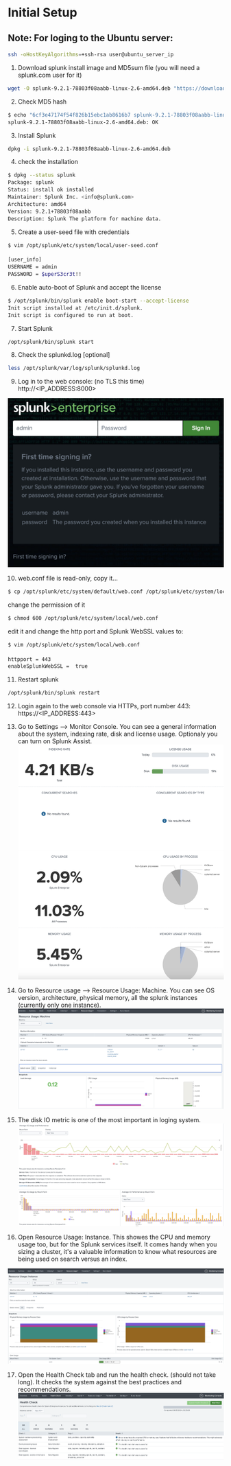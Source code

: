 # Initial Setup

## Note: For loging to the Ubuntu server:

```bash
ssh -oHostKeyAlgorithms=+ssh-rsa user@ubuntu_server_ip
```

1. Download splunk install image and MD5sum file (you will need a splunk.com user for it)
```bash
wget -O splunk-9.2.1-78803f08aabb-linux-2.6-amd64.deb "https://download.splunk.com/products/splunk/releases/9.2.1/linux/splunk-9.2.1-78803f08aabb-linux-2.6-amd64.deb"
```

2. Check MD5 hash
```bash
$ echo "6cf3e47174f54f826b15ebc1ab8616b7 splunk-9.2.1-78803f08aabb-linux-2.6-amd64.deb" | md5sum -c
splunk-9.2.1-78803f08aabb-linux-2.6-amd64.deb: OK
```

3. Install Splunk
```bash
dpkg -i splunk-9.2.1-78803f08aabb-linux-2.6-amd64.deb
```

4. check the installation
```bash
$ dpkg --status splunk
Package: splunk
Status: install ok installed
Maintainer: Splunk Inc. <info@splunk.com>
Architecture: amd64
Version: 9.2.1+78803f08aabb
Description: Splunk The platform for machine data.
```

5. Create a user-seed file with credentials
```bash
$ vim /opt/splunk/etc/system/local/user-seed.conf

[user_info]
USERNAME = admin
PASSWORD = $uperS3cr3t!!
```

6. Enable auto-boot of Splunk and accept the license
```bash
$ /opt/splunk/bin/splunk enable boot-start --accept-license
Init script installed at /etc/init.d/splunk.
Init script is configured to run at boot.
```

7. Start Splunk
```bash
/opt/splunk/bin/splunk start
```

8. Check the splunkd.log [optional]
```bash
less /opt/splunk/var/log/splunk/splunkd.log
```

9. Log in to the web console: (no TLS this time)
http://<IP_ADDRESS:8000>

![](attachments/splunk_login.png)

10. web.conf file is read-only, copy it...
```bash
$ cp /opt/splunk/etc/system/default/web.conf /opt/splunk/etc/system/local/web.conf
```
change the permission of it
```bash
$ chmod 600 /opt/splunk/etc/system/local/web.conf
```

edit it and change the http port and Splunk WebSSL values to:
```bash
$ vim /opt/splunk/etc/system/local/web.conf

httpport = 443
enableSplunkWebSSL =  true 
```

11. Restart splunk
```bash
/opt/splunk/bin/splunk restart
```

12. Login again to the web console via HTTPs, port number 443:
https://<IP_ADDRESS:443>

13. Go to Settings --> Monitor Console. You can see a general information about the system, indexing rate, disk and license usage. Optionaly you can turn on Splunk Assist.
![](attachments/monitor_console.png)

14. Go to Resource usage --> Resource Usage: Machine. You can see OS version, architecture, physical memory, all the splunk instances (currently only one instance). 
![](attachments/resource_usage_machine.png)

15. The disk IO metric is one of the most important in loging system. 
![](attachments/disk_IO.png)

16. Open Resource Usage: Instance. This showes the CPU and memory usage too, but for the Splunk services itself. It comes handy when you sizing a cluster, it's a valuable information to know what resources are being used on search versus an index.

![](attachments/resource_usage_instance.png)

17. Open the Health Check tab and run the health check. (should not take long). It checks the system against the best practices and recommendations.
![](attachments/health_check.png)

